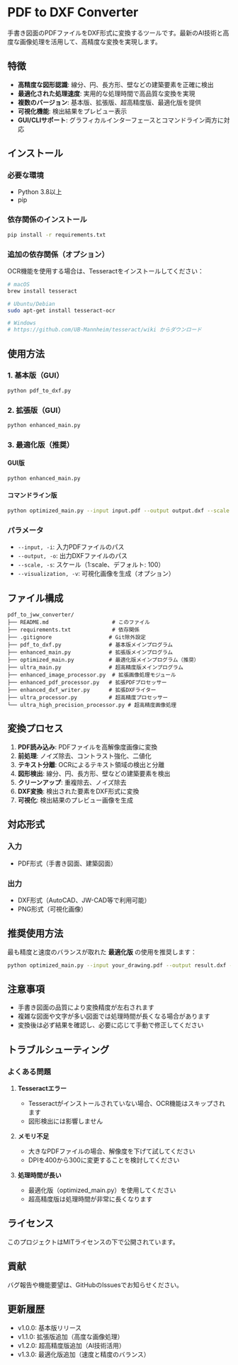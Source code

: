 # PDF to DXF Converter

手書き図面のPDFファイルをDXF形式に変換するツールです。最新のAI技術と高度な画像処理を活用して、高精度な変換を実現します。

## 特徴

- **高精度な図形認識**: 線分、円、長方形、壁などの建築要素を正確に検出
- **最適化された処理速度**: 実用的な処理時間で高品質な変換を実現
- **複数のバージョン**: 基本版、拡張版、超高精度版、最適化版を提供
- **可視化機能**: 検出結果をプレビュー表示
- **GUI/CLIサポート**: グラフィカルインターフェースとコマンドライン両方に対応

## インストール

### 必要な環境

- Python 3.8以上
- pip

### 依存関係のインストール

```bash
pip install -r requirements.txt
```

### 追加の依存関係（オプション）

OCR機能を使用する場合は、Tesseractをインストールしてください：

```bash
# macOS
brew install tesseract

# Ubuntu/Debian
sudo apt-get install tesseract-ocr

# Windows
# https://github.com/UB-Mannheim/tesseract/wiki からダウンロード
```

## 使用方法

### 1. 基本版（GUI）

```bash
python pdf_to_dxf.py
```

### 2. 拡張版（GUI）

```bash
python enhanced_main.py
```

### 3. 最適化版（推奨）

#### GUI版
```bash
python enhanced_main.py
```

#### コマンドライン版
```bash
python optimized_main.py --input input.pdf --output output.dxf --scale 100 --visualization
```

### パラメータ

- `--input, -i`: 入力PDFファイルのパス
- `--output, -o`: 出力DXFファイルのパス
- `--scale, -s`: スケール（1:scale、デフォルト: 100）
- `--visualization, -v`: 可視化画像を生成（オプション）

## ファイル構成

```
pdf_to_jww_converter/
├── README.md                    # このファイル
├── requirements.txt             # 依存関係
├── .gitignore                  # Git除外設定
├── pdf_to_dxf.py               # 基本版メインプログラム
├── enhanced_main.py            # 拡張版メインプログラム
├── optimized_main.py           # 最適化版メインプログラム（推奨）
├── ultra_main.py               # 超高精度版メインプログラム
├── enhanced_image_processor.py  # 拡張画像処理モジュール
├── enhanced_pdf_processor.py   # 拡張PDFプロセッサー
├── enhanced_dxf_writer.py      # 拡張DXFライター
├── ultra_processor.py          # 超高精度プロセッサー
└── ultra_high_precision_processor.py # 超高精度画像処理
```

## 変換プロセス

1. **PDF読み込み**: PDFファイルを高解像度画像に変換
2. **前処理**: ノイズ除去、コントラスト強化、二値化
3. **テキスト分離**: OCRによるテキスト領域の検出と分離
4. **図形検出**: 線分、円、長方形、壁などの建築要素を検出
5. **クリーンアップ**: 重複除去、ノイズ除去
6. **DXF変換**: 検出された要素をDXF形式に変換
7. **可視化**: 検出結果のプレビュー画像を生成

## 対応形式

### 入力
- PDF形式（手書き図面、建築図面）

### 出力
- DXF形式（AutoCAD、JW-CAD等で利用可能）
- PNG形式（可視化画像）

## 推奨使用方法

最も精度と速度のバランスが取れた **最適化版** の使用を推奨します：

```bash
python optimized_main.py --input your_drawing.pdf --output result.dxf --scale 100 --visualization
```

## 注意事項

- 手書き図面の品質により変換精度が左右されます
- 複雑な図面や文字が多い図面では処理時間が長くなる場合があります
- 変換後は必ず結果を確認し、必要に応じて手動で修正してください

## トラブルシューティング

### よくある問題

1. **Tesseractエラー**
   - Tesseractがインストールされていない場合、OCR機能はスキップされます
   - 図形検出には影響しません

2. **メモリ不足**
   - 大きなPDFファイルの場合、解像度を下げて試してください
   - DPIを400から300に変更することを検討してください

3. **処理時間が長い**
   - 最適化版（optimized_main.py）を使用してください
   - 超高精度版は処理時間が非常に長くなります

## ライセンス

このプロジェクトはMITライセンスの下で公開されています。

## 貢献

バグ報告や機能要望は、GitHubのIssuesでお知らせください。

## 更新履歴

- v1.0.0: 基本版リリース
- v1.1.0: 拡張版追加（高度な画像処理）
- v1.2.0: 超高精度版追加（AI技術活用）
- v1.3.0: 最適化版追加（速度と精度のバランス）
